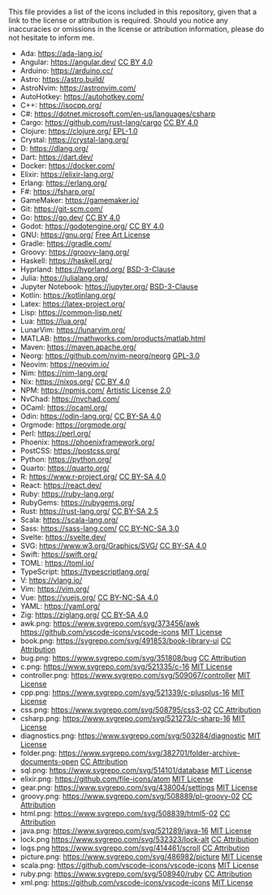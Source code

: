 This file provides a list of the icons included in this repository, given that a link to the license or attribution is required. Should you notice any inaccuracies or omissions in the license or attribution information, please do not hesitate to inform me.

- Ada: https://ada-lang.io/
- Angular: https://angular.dev/ [CC BY 4.0](https://creativecommons.org/licenses/by/4.0/)
- Arduino: https://arduino.cc/
- Astro: https://astro.build/
- AstroNvim: https://astronvim.com/
- AutoHotkey: https://autohotkey.com/
- C++: https://isocpp.org/
- C#: https://dotnet.microsoft.com/en-us/languages/csharp
- Cargo: https://github.com/rust-lang/cargo [CC BY 4.0](https://creativecommons.org/licenses/by/4.0/)
- Clojure: https://clojure.org/ [EPL-1.0](https://opensource.org/license/epl-1-0)
- Crystal: https://crystal-lang.org/
- D: https://dlang.org/
- Dart: https://dart.dev/
- Docker: https://docker.com/
- Elixir: https://elixir-lang.org/
- Erlang: https://erlang.org/
- F#: https://fsharp.org/
- GameMaker: https://gamemaker.io/
- Git: https://git-scm.com/
- Go: https://go.dev/ [CC BY 4.0](https://creativecommons.org/licenses/by/4.0/)
- Godot: https://godotengine.org/ [CC BY 4.0](https://creativecommons.org/licenses/by/4.0/)
- GNU: https://gnu.org/ [Free Art License](https://artlibre.org/licence/lal/en/)
- Gradle: https://gradle.com/
- Groovy: https://groovy-lang.org/
- Haskell: https://haskell.org/
- Hyprland: https://hyprland.org/ [BSD-3-Clause](https://opensource.org/license/bsd-3-clause)
- Julia: https://julialang.org/
- Jupyter Notebook: https://jupyter.org/ [BSD-3-Clause](https://opensource.org/license/bsd-3-clause)
- Kotlin: https://kotlinlang.org/
- Latex: https://latex-project.org/
- Lisp: https://common-lisp.net/
- Lua: https://lua.org/
- LunarVim: https://lunarvim.org/
- MATLAB: https://mathworks.com/products/matlab.html
- Maven: https://maven.apache.org/
- Neorg: https://github.com/nvim-neorg/neorg [GPL-3.0](https://github.com/nvim-neorg/neorg/blob/main/LICENSE)
- Neovim: https://neovim.io/
- Nim: https://nim-lang.org/
- Nix: https://nixos.org/ [CC BY 4.0](https://creativecommons.org/licenses/by/4.0/)
- NPM: https://npmjs.com/ [Artistic License 2.0](https://opensource.org/licenses/Artistic-2.0)
- NvChad: https://nvchad.com/
- OCaml: https://ocaml.org/
- Odin: https://odin-lang.org/ [CC BY-SA 4.0](https://creativecommons.org/licenses/by-sa/4.0/)
- Orgmode: https://orgmode.org/
- Perl: https://perl.org/
- Phoenix: https://phoenixframework.org/
- PostCSS: https://postcss.org/
- Python: https://python.org/
- Quarto: https://quarto.org/
- R: https://www.r-project.org/ [CC BY-SA 4.0](https://creativecommons.org/licenses/by-sa/4.0/)
- React: https://react.dev/
- Ruby: https://ruby-lang.org/
- RubyGems: https://rubygems.org/
- Rust: https://rust-lang.org/ [CC BY-SA 2.5](https://creativecommons.org/licenses/by-sa/2.5/)
- Scala: https://scala-lang.org/
- Sass: https://sass-lang.com/ [CC BY-NC-SA 3.0](https://creativecommons.org/licenses/by-nc-sa/3.0/)
- Svelte: https://svelte.dev/
- SVG: https://www.w3.org/Graphics/SVG/ [CC BY-SA 4.0](https://creativecommons.org/licenses/by-sa/4.0/)
- Swift: https://swift.org/
- TOML: https://toml.io/
- TypeScript: https://typescriptlang.org/
- V: https://vlang.io/
- Vim: https://vim.org/
- Vue: https://vuejs.org/ [CC BY-NC-SA 4.0](https://creativecommons.org/licenses/by-nc-sa/4.0/)
- YAML: https://yaml.org/
- Zig: https://ziglang.org/ [CC BY-SA 4.0](https://creativecommons.org/licenses/by-sa/4.0/)
- awk.png: https://www.svgrepo.com/svg/373456/awk https://github.com/vscode-icons/vscode-icons [MIT License](https://opensource.org/licenses/MIT)
- book.png: https://svgrepo.com/svg/491853/book-library-ui [CC Attribution](https://www.svgrepo.com/page/licensing/#CC%20Attribution)
- bug.png: https://www.svgrepo.com/svg/351808/bug [CC Attribution](https://www.svgrepo.com/page/licensing/#CC%20Attribution)
- c.png: https://www.svgrepo.com/svg/521335/c-16 [MIT License](https://opensource.org/licenses/MIT)
- controller.png: https://www.svgrepo.com/svg/509067/controller [MIT License](https://opensource.org/licenses/MIT)
- cpp.png: https://www.svgrepo.com/svg/521339/c-plusplus-16 [MIT License](https://opensource.org/licenses/MIT)
- css.png: https://www.svgrepo.com/svg/508795/css3-02 [CC Attribution](https://www.svgrepo.com/page/licensing/#CC%20Attribution)
- csharp.png: https://www.svgrepo.com/svg/521273/c-sharp-16 [MIT License](https://opensource.org/licenses/MIT)
- diagnostics.png: https://www.svgrepo.com/svg/503284/diagnostic [MIT License](https://opensource/licenses/MIT)
- folder.png: https://www.svgrepo.com/svg/382701/folder-archive-documents-open [CC Attribution](https://www.svgrepo.com/page/licensing/#CC%20Attribution)
- sql.png: https://www.svgrepo.com/svg/514101/database [MIT License](https://opensource.org/licenses/MIT)
- elixir.png: https://github.com/file-icons/atom [MIT License](https://opensource.org/licenses/MIT)
- gear.png: https://www.svgrepo.com/svg/438004/settings [MIT License](https://opensource.org/licenses/MIT)
- groovy.png: https://www.svgrepo.com/svg/508889/pl-groovy-02 [CC Attribution](https://www.svgrepo.com/page/licensing/#CC%20Attribution)
- html.png: https://www.svgrepo.com/svg/508839/html5-02 [CC Attribution](https://www.svgrepo.com/page/licensing/#CC%20Attribution)
- java.png: https://www.svgrepo.com/svg/521289/java-16 [MIT License](https://opensource.org/licenses/MIT)
- lock.png https://www.svgrepo.com/svg/532323/lock-alt [CC Attribution](https://www.svgrepo.com/page/licensing/#CC%20Attribution)
- logs.png https://www.svgrepo.com/svg/414461/scroll [CC Attribution](https://www.svgrepo.com/page/licensing/#CC%20Attribution)
- picture.png: https://www.svgrepo.com/svg/486982/picture [MIT License](https://opensource.org/licenses/MIT)
- scala.png: https://github.com/vscode-icons/vscode-icons [MIT License](https://opensource.org/licenses/MIT)
- ruby.png: https://www.svgrepo.com/svg/508940/ruby [CC Attribution](https://www.svgrepo.com/page/licensing/#CC%20Attribution)
- xml.png: https://github.com/vscode-icons/vscode-icons [MIT License](https://opensource.org/licenses/MIT)
